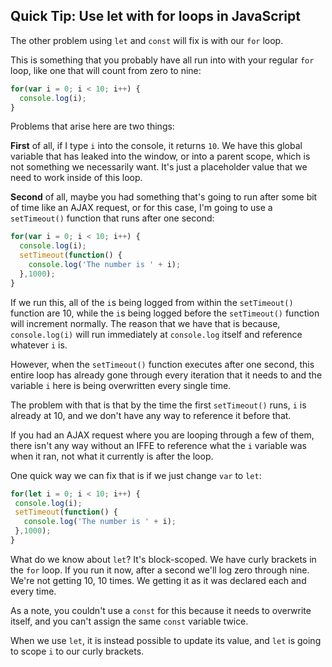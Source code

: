 ## Quick Tip: Use let with for loops in JavaScript

The other problem using `let` and `const` will fix is with our `for` loop.

This is something that you probably have all run into with your regular `for` loop, like one that will count from zero to nine:

```js
for(var i = 0; i < 10; i++) {
  console.log(i);
}
```


Problems that arise here are two things:

**First** of all, if I type `i` into the console, it returns `10`. We have this global variable that has leaked into the window, or into a parent scope, which is not something we necessarily want. It's just a placeholder value that we need to work inside of this loop.

**Second** of all, maybe you had something that's going to run after some bit of time like an AJAX request, or for this case, I'm going to use a `setTimeout()` function that runs after one second:

```js
for(var i = 0; i < 10; i++) {
  console.log(i);
  setTimeout(function() {
    console.log('The number is ' + i);
  },1000);
}
```

If we run this, all of the `i`s being logged from within the `setTimeout()` function are 10, while the `i`s being logged before the `setTimeout()` function will increment normally. The reason that we have that is because, `console.log(i)`  will run immediately at `console.log` itself and reference whatever `i` is.

However, when the `setTimeout()` function executes after one second, this entire loop has already gone through every iteration that it needs to and the variable `i` here is being overwritten every single time.

The problem with that is that by the time the first `setTimeout()` runs, `i` is already at 10, and we don't have any way to reference it before that.

If you had an AJAX request where you are looping through a few of them, there isn't any way without an IFFE to reference what the `i` variable was when it ran, not what it currently is after the loop.

One quick way we can fix that is if we just change `var` to `let`:

```js
for(let i = 0; i < 10; i++) {
 console.log(i);
 setTimeout(function() {
   console.log('The number is ' + i);
 },1000);
}
```

What do we know about `let`? It's block-scoped. We have curly brackets in the `for` loop. If you run it now, after a second we'll log zero through nine. We're not getting 10, 10 times. We getting it as it was declared each and every time.

As a note, you couldn't use a `const` for this because it needs to overwrite itself, and you can't assign the same `const` variable twice.

When we use `let`, it is instead possible to update its value, and `let` is going to scope `i` to our curly brackets.
